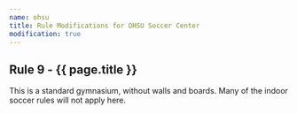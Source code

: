 ```yaml
---
name: ohsu
title: Rule Modifications for OHSU Soccer Center
modification: true
---
```


## Rule 9 - {{ page.title }}

This is a standard gymnasium, without walls and boards. Many of the indoor soccer rules will not apply here.
